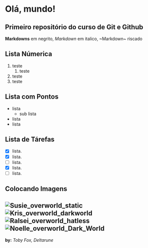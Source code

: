 # Olá, mundo!
 Primeiro repositório do curso de Git e Github
 ---
 **Markdowns** em negrito, _Markdown_ em italico, ~Markdown~ riscado
 
 ## Lista Númerica 
 
  1. teste
     1. teste
  3. teste
  4. teste
     
 ## Lista com Pontos
  * lista
      * sub lista
  * lista
  * lista


 ## Lista de Tárefas

  - [x] lista.
  - [x] lista.
  - [ ] lista.
  - [x] lista.
  - [ ] lista.
   
## Colocando Imagens
![Susie_overworld_static](https://github.com/user-attachments/assets/46b2f0bb-16e9-469f-af22-fc32020c09a4)
![Kris_overworld_darkworld](https://github.com/user-attachments/assets/4a75801f-de01-42c3-a3bd-212a0a340816)
![Ralsei_overworld_hatless](https://github.com/user-attachments/assets/43cac298-1f07-4b03-afaf-cda20462202d)
![Noelle_overworld_Dark_World](https://github.com/user-attachments/assets/69cedfe7-591d-49e5-8833-e3eddbba4a3a)
---
**by:** _Toby Fox, Deltarune_


